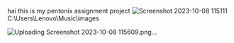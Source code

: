 hai 
this is my pentonix assignment project 
![Screenshot 2023-10-08 115111](https://github.com/Puneethku/pentonix_assignment/assets/95305938/d29f6e1b-5e52-429f-8e1c-89df62599b9e)
C:\Users\Lenovo\Music\images

![Uploading Screenshot 2023-10-08 115609.png…]()

